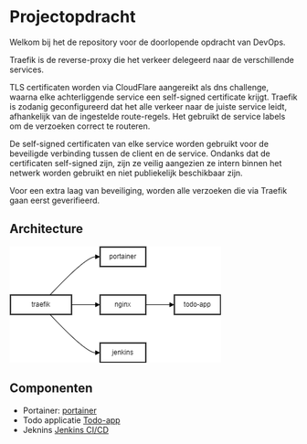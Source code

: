 # Projectopdracht

Welkom bij het de repository voor de doorlopende opdracht van DevOps. 

Traefik is de reverse-proxy die het verkeer delegeerd naar de verschillende services.

TLS certificaten worden via CloudFlare aangereikt als dns challenge, waarna elke achterliggende service een self-signed certificate krijgt. Traefik is zodanig geconfigureerd dat het alle verkeer naar de juiste service leidt, afhankelijk van de ingestelde route-regels. Het gebruikt de service labels om de verzoeken correct te routeren. 

De self-signed certificaten van elke service worden gebruikt voor de beveiligde verbinding tussen de client en de service. Ondanks dat de certificaten self-signed zijn, zijn ze veilig aangezien ze intern binnen het netwerk worden gebruikt en niet publiekelijk beschikbaar zijn. 

Voor een extra laag van beveiliging, worden alle verzoeken die via Traefik gaan eerst geverifieerd. 



## Architecture
![Architectuur](./architecture-devops.png)

## Componenten

- Portainer: [portainer](https://portainer.mlcrosoft-online.site)
- Todo applicatie [Todo-app](https://todo.mlcrosoft-online.site/)
- Jeknins [Jenkins CI/CD](https://jenkins.mlcrosoft-online.site/)


